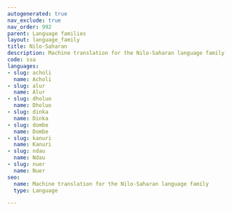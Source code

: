 ```yaml
---
autogenerated: true
nav_exclude: true
nav_order: 992
parent: Language families
layout: language_family
title: Nilo-Saharan
description: Machine translation for the Nilo-Saharan language family
code: ssa
languages:
- slug: acholi
  name: Acholi
- slug: alur
  name: Alur
- slug: dholuo
  name: Dholuo
- slug: dinka
  name: Dinka
- slug: dombe
  name: Dombe
- slug: kanuri
  name: Kanuri
- slug: ndau
  name: Ndau
- slug: nuer
  name: Nuer
seo:
  name: Machine translation for the Nilo-Saharan language family
  type: Language

---
```


